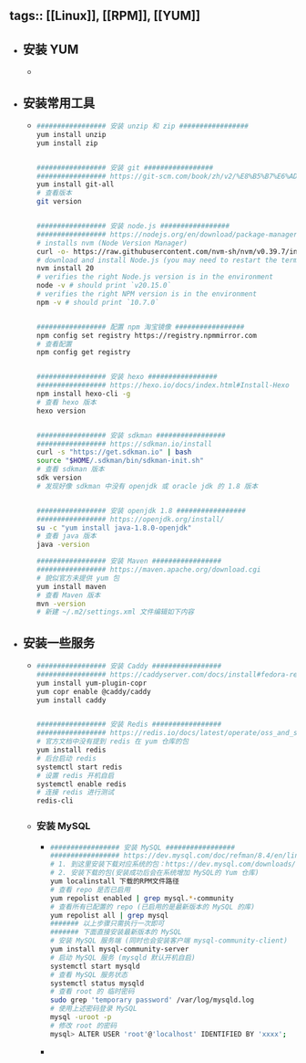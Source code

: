tags:: [[Linux]], [[RPM]], [[YUM]] 
---

- ## 安装 YUM
	-
- ## 安装常用工具
	- ``` sh
	  ################# 安装 unzip 和 zip #################
	  yum install unzip
	  yum install zip
	  
	  
	  ################# 安装 git #################
	  ################# https://git-scm.com/book/zh/v2/%E8%B5%B7%E6%AD%A5-%E5%AE%89%E8%A3%85-Git
	  yum install git-all
	  # 查看版本
	  git version
	  
	  
	  ################# 安装 node.js #################
	  ################# https://nodejs.org/en/download/package-manager 
	  # installs nvm (Node Version Manager)
	  curl -o- https://raw.githubusercontent.com/nvm-sh/nvm/v0.39.7/install.sh | bash
	  # download and install Node.js (you may need to restart the terminal)
	  nvm install 20
	  # verifies the right Node.js version is in the environment
	  node -v # should print `v20.15.0`
	  # verifies the right NPM version is in the environment
	  npm -v # should print `10.7.0`
	  
	  
	  ################# 配置 npm 淘宝镜像 #################
	  npm config set registry https://registry.npmmirror.com
	  # 查看配置
	  npm config get registry
	  
	  
	  ################# 安装 hexo #################
	  ################# https://hexo.io/docs/index.html#Install-Hexo
	  npm install hexo-cli -g
	  # 查看 hexo 版本
	  hexo version
	  
	  
	  ################# 安装 sdkman #################
	  ################# https://sdkman.io/install
	  curl -s "https://get.sdkman.io" | bash
	  source "$HOME/.sdkman/bin/sdkman-init.sh"
	  # 查看 sdkman 版本
	  sdk version
	  # 发现好像 sdkman 中没有 openjdk 或 oracle jdk 的 1.8 版本
	  
	  
	  ################# 安装 openjdk 1.8 #################
	  ################# https://openjdk.org/install/
	  su -c "yum install java-1.8.0-openjdk"
	  # 查看 java 版本
	  java -version
	  
	  ################# 安装 Maven #################
	  ################# https://maven.apache.org/download.cgi
	  # 貌似官方未提供 yum 包
	  yum install maven
	  # 查看 Maven 版本
	  mvn -version
	  # 新建 ~/.m2/settings.xml 文件编辑如下内容
	  
	  ```
- ## 安装一些服务
	- ``` sh
	  ################# 安装 Caddy #################
	  ################# https://caddyserver.com/docs/install#fedora-redhat-centos
	  yum install yum-plugin-copr
	  yum copr enable @caddy/caddy
	  yum install caddy
	  
	  
	  ################# 安装 Redis #################
	  ################# https://redis.io/docs/latest/operate/oss_and_stack/install/install-redis/install-redis-on-linux/
	  # 官方文档中没有提到 redis 在 yum 仓库的包
	  yum install redis
	  # 后台启动 redis
	  systemctl start redis
	  # 设置 redis 开机自启
	  systemctl enable redis
	  # 连接 redis 进行测试
	  redis-cli
	  ```
	- ### 安装 MySQL
		- ``` sh
		  ################# 安装 MySQL #################
		  ################# https://dev.mysql.com/doc/refman/8.4/en/linux-installation-yum-repo.html
		  # 1. 到这里安装下载对应系统的包：https://dev.mysql.com/downloads/repo/yum/
		  # 2. 安装下载的包(安装成功后会在系统增加 MySQL的 Yum 仓库)
		  yum localinstall 下载的RPM文件路径
		  # 查看 repo 是否已启用
		  yum repolist enabled | grep mysql.*-community
		  # 查看所有已配置的 repo (已启用的是最新版本的 MySQL 的库)
		  yum repolist all | grep mysql
		  ####### 以上步骤只需执行一次即可
		  ####### 下面直接安装最新版本的 MySQL
		  # 安装 MySQL 服务端 (同时也会安装客户端 mysql-community-client)
		  yum install mysql-community-server
		  # 启动 MySQL 服务 (mysqld 默认开机自启)
		  systemctl start mysqld
		  # 查看 MySQL 服务状态
		  systemctl status mysqld
		  # 查看 root 的 临时密码
		  sudo grep 'temporary password' /var/log/mysqld.log
		  # 使用上述密码登录 MySQL
		  mysql -uroot -p
		  # 修改 root 的密码
		  mysql> ALTER USER 'root'@'localhost' IDENTIFIED BY 'xxxx';
		  
		  
		  ```
		-